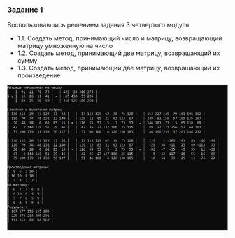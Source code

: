 ### Задание 1 ###

Воспользовавшись решением задания 3 четвертого модуля
- 1.1. Создать метод, принимающий число и матрицу, возвращающий матрицу умноженную на число
- 1.2. Создать метод, принимающий две матрицу, возвращающий их сумму
- 1.3. Создать метод, принимающий две матрицу, возвращающий их произведение


![Image alt](https://github.com/sergey-crusher/Skillbox_CSharp/blob/master/5.%20SeparatingLogic-UsingMethods/1/result.JPG) 
